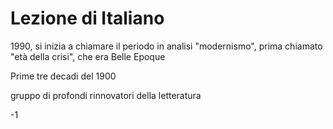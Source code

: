 # Lezione di Italiano

1990, si inizia a chiamare il periodo in analisi "modernismo", prima chiamato "età della crisi", che era Belle Epoque

Prime tre decadi del 1900

gruppo di profondi rinnovatori della letteratura

 -1
<!--stackedit_data:
eyJoaXN0b3J5IjpbLTEzNzA0MTY0ODgsODcwNjQzNzQwLDE5MT
Y1NTMzNjBdfQ==
-->